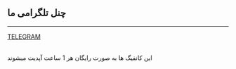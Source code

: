 ## چنل تلگرامی ما
---
[TELEGRAM](https://t.me/NetAccount)

<br> این کانفیگ ها به صورت رایگان هر 1 ساعت آپدیت میشوند <br>
